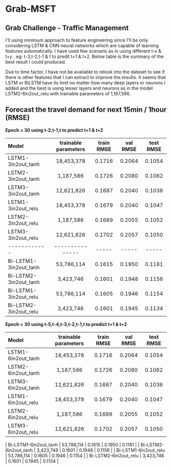 # Grab-MSFT
## Grab Challenge - Traffic Management
I'll using minimum approach to feature engineering since I'll be only considering LSTM & CNN neural networks which are capable of learning features automatically. I have used few scenario as in using different t-x & t+y , eg: t-3,t-2,t-1 & t to predit t+1 & t+2. Below table
is the summary of the best result I could produced.

Due to time factor, I have not be available to relook into the dataset to see if there is other features that I can extract to improve the
results. It seems that LSTM or BiLSTM have its limit no matter how many deep layers or neurons I added and the best is using lesser layers and neurons as in the model LSTM2-6in2out_relu with trainable parameters of 1,187,586.


## Forecast the travel demand for next 15min / 1hour (RMSE)

**Epoch = 30 using t-2,t-1,t to predict t+1 & t+2**

| Model | trainable parameters  | train RMSE | val RMSE | test RMSE |
| :------------ |:---------------:| :-----:| :-----:| :-----:|
| LSTM1-3in2out_tanh  | 18,453,378 | 0.1716 | 0.2064 | 0.1054 |
| LSTM2-3in2out_tanh  | 1,187,586  | 0.1726 | 0.2080 | 0.1062 |
| LSTM3-3in2out_tanh  | 12,621,826 | 0.1687 | 0.2040 | 0.1036 |
| LSTM1-3in2out_relu  | 18,453,378 | 0.1679 | 0.2040 | 0.1047 |
| LSTM2-3in2out_relu  | 1,187,586  | 0.1689 | 0.2055 | 0.1052 |
| LSTM3-3in2out_relu  | 12,621,826 | 0.1702 | 0.2057 | 0.1050 |
| ------------ |---------------| -----| -----| -----|
| Bi-LSTM1-3in2out_tanh  | 53,786,114 | 0.1615 | 0.1950 | 0.1181 |
| Bi-LSTM2-3in2out_tanh  | 3,423,746  | 0.1601 | 0.1948 | 0.1156 |
| Bi-LSTM1-3in2out_relu  | 53,786,114 | 0.1605 | 0.1946 | 0.1154 |
| Bi-LSTM2-3in2out_relu  | 3,423,746  | 0.1601 | 0.1945 | 0.1134 |

**Epoch = 30 using t-5,t-4,t-3,t-2,t-1,t to predict t+1 & t+2**

| Model | trainable parameters  | train RMSE | val RMSE | test RMSE |
| :------------ |:---------------:| :-----:| :-----:| :-----:|
| LSTM1-6in2out_tanh  | 18,453,378 | 0.1716 | 0.2064 | 0.1054 |
| LSTM2-6in2out_tanh  | 1,187,586  | 0.1726 | 0.2080 | 0.1062 |
| LSTM3-6in2out_tanh  | 12,621,826 | 0.1687 | 0.2040 | 0.1036 |
| LSTM1-6in2out_relu  | 18,453,378 | 0.1679 | 0.2040 | 0.1047 |
| LSTM2-6in2out_relu  | 1,187,586  | 0.1689 | 0.2055 | 0.1052 |
| LSTM3-6in2out_relu  | 12,621,826 | 0.1702 | 0.2057 | 0.1050 |

| Bi-LSTM1-6in2out_tanh  | 53,786,114 | 0.1615 | 0.1950 | 0.1181 |
| Bi-LSTM2-6in2out_tanh  | 3,423,746  | 0.1601 | 0.1948 | 0.1156 |
| Bi-LSTM1-6in2out_relu  | 53,786,114 | 0.1605 | 0.1946 | 0.1154 |
| Bi-LSTM2-6in2out_relu  | 3,423,746  | 0.1601 | 0.1945 | 0.1134 |

